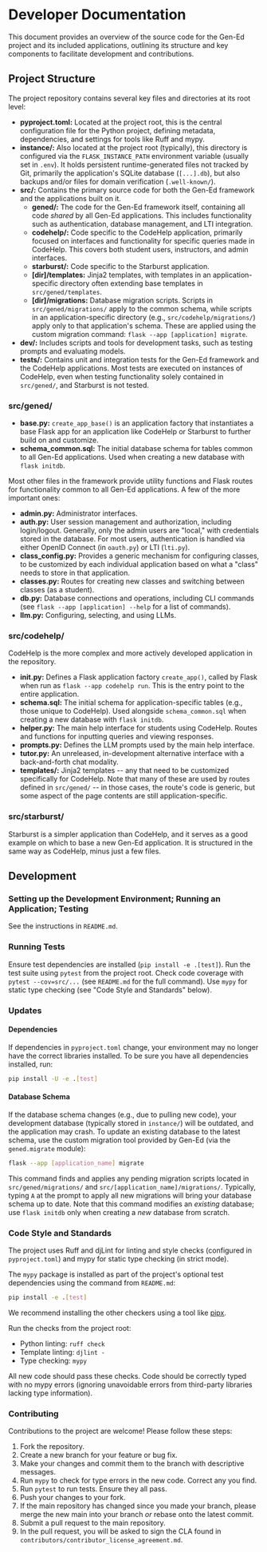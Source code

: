 Developer Documentation
=======================

This document provides an overview of the source code for the Gen-Ed project
and its included applications, outlining its structure and key components to
facilitate development and contributions.


## Project Structure

The project repository contains several key files and directories at its root level:

- **pyproject.toml:** Located at the project root, this is the central
  configuration file for the Python project, defining metadata, dependencies,
  and settings for tools like Ruff and mypy.
- **instance/:** Also located at the project root (typically), this directory is
  configured via the `FLASK_INSTANCE_PATH` environment variable (usually set
  in `.env`). It holds persistent runtime-generated files not tracked by Git,
  primarily the application's SQLite database (`[...].db`), but also backups
  and/or files for domain verification (`.well-known/`).
- **src/:** Contains the primary source code for both the Gen-Ed framework and
  the applications built on it.
    - **gened/:** The code for the Gen-Ed framework itself, containing all
      code *shared* by all Gen-Ed applications. This includes functionality
      such as authentication, database management, and LTI integration.
    - **codehelp/:** Code specific to the CodeHelp application, primarily
      focused on interfaces and functionality for specific queries made in
      CodeHelp.  This covers both student users, instructors, and admin interfaces.
    - **starburst/:** Code specific to the Starburst application.
    - **[dir]/templates:** Jinja2 templates, with templates in an
      application-specific directory often extending base templates in
     `src/gened/templates`.
    - **[dir]/migrations:** Database migration scripts. Scripts in
      `src/gened/migrations/` apply to the common schema, while scripts in an
      application-specific directory (e.g., `src/codehelp/migrations/`) apply
      only to that application's schema. These are applied using the custom
      migration command: `flask --app [application] migrate`.
- **dev/:** Includes scripts and tools for development tasks, such as testing
  prompts and evaluating models.
- **tests/:** Contains unit and integration tests for the Gen-Ed framework and
  the CodeHelp applications.  Most tests are executed on instances of CodeHelp,
  even when testing functionality solely contained in `src/gened/`, and
  Starburst is not tested.

### src/gened/

- **base.py:** `create_app_base()` is an application factory that instantiates
  a base Flask app for an application like CodeHelp or Starburst to further
  build on and customize.
- **schema_common.sql:** The initial database schema for tables common to all
  Gen-Ed applications. Used when creating a new database with `flask initdb`.

Most other files in the framework provide utility functions and Flask routes
for functionality common to all Gen-Ed applications.  A few of the more
important ones:

- **admin.py:** Administrator interfaces.
- **auth.py:** User session management and authorization, including
  login/logout.  Generally, only the admin users are "local," with credentials
  stored in the database.  For most users, authentication is handled via either
  OpenID Connect (in `oauth.py`) or LTI (`lti.py`).
- **class_config.py:** Provides a generic mechanism for configuring classes, to
  be customized by each individual application based on what a "class" needs to
  store in that application.
- **classes.py:** Routes for creating new classes and switching between classes
  (as a student).
- **db.py:** Database connections and operations, including CLI commands
  (see `flask --app [application] --help` for a list of commands).
- **llm.py:** Configuring, selecting, and using LLMs.

### src/codehelp/

CodeHelp is the more complex and more actively developed application in the repository.

- **__init__.py:** Defines a Flask application factory `create_app()`, called
  by Flask when run as `flask --app codehelp run`.  This is the entry point to
  the entire application.
- **schema.sql:** The initial schema for application-specific tables (e.g.,
  those unique to CodeHelp). Used alongside `schema_common.sql` when creating
  a new database with `flask initdb`.
- **helper.py:** The main help interface for students using CodeHelp.  Routes
  and functions for inputting queries and viewing responses.
- **prompts.py:** Defines the LLM prompts used by the main help interface.
- **tutor.py:** An unreleased, in-development alternative interface with a
  back-and-forth chat modality.
- **templates/:** Jinja2 templates -- any that need to be customized
  specifically for CodeHelp.  Note that many of these are used by routes
  defined in `src/gened/` -- in those cases, the route's code is generic, but
  some aspect of the page contents are still application-specific.

### src/starburst/

Starburst is a simpler application than CodeHelp, and it serves as a good
example on which to base a new Gen-Ed application.  It is structured in the
same way as CodeHelp, minus just a few files.


## Development

### Setting up the Development Environment; Running an Application; Testing

See the instructions in `README.md`.

### Running Tests

Ensure test dependencies are installed (`pip install -e .[test]`). Run the test
suite using `pytest` from the project root. Check code coverage with
`pytest --cov=src/...` (see `README.md` for the full command). Use `mypy` for
static type checking (see "Code Style and Standards" below).

### Updates

#### Dependencies

If dependencies in `pyproject.toml` change, your environment may no longer have
the correct libraries installed.  To be sure you have all dependencies
installed, run:

```sh
pip install -U -e .[test]
```

#### Database Schema

If the database schema changes (e.g., due to pulling new code), your development
database (typically stored in `instance/`) will be outdated, and the application
may crash. To update an existing database to the latest schema, use the custom
migration tool provided by Gen-Ed (via the `gened.migrate` module):

```sh
flask --app [application_name] migrate
```

This command finds and applies any pending migration scripts located in
`src/gened/migrations/` and `src/[application_name]/migrations/`. Typically,
typing `A` at the prompt to apply all new migrations will bring your database
schema up to date. Note that this command modifies an *existing* database; use
`flask initdb` only when creating a *new* database from scratch.

### Code Style and Standards

The project uses Ruff and djLint for linting and style checks (configured in
`pyproject.toml`) and mypy for static type checking (in strict mode).

The `mypy` package is installed as part of the project's optional test
dependencies using the command from `README.md`:
```sh
pip install -e .[test]
```

We recommend installing the other checkers using a tool like
[pipx](https://pipx.pypa.io/).

Run the checks from the project root:
- Python linting: `ruff check`
- Template linting: `djlint -`
- Type checking: `mypy`

All new code should pass these checks. Code should be correctly typed with no
mypy errors (ignoring unavoidable errors from third-party libraries lacking
type information).

### Contributing

Contributions to the project are welcome!  Please follow these steps:

1. Fork the repository.
2. Create a new branch for your feature or bug fix.
3. Make your changes and commit them to the branch with descriptive messages.
4. Run `mypy` to check for type errors in the new code.  Correct any you find.
5. Run `pytest` to run tests.  Ensure they all pass.
6. Push your changes to your fork.
7. If the main repository has changed since you made your branch, please
   merge the new main into your branch *or* rebase onto the latest commit.
8. Submit a pull request to the main repository.
9. In the pull request, you will be asked to sign the CLA found in
   `contributors/contributor_license_agreement.md`.

